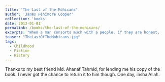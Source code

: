 ```yaml
---
title: 'The Last of the Mohicans'
author: 'James Fenimore Cooper'
collection: 'books'
date: 2012-01-01
permalink: /books/the-last-of-the-mohicans/
excerpts: "When a man consorts much with a people, if they are honest, and he no knave, love will grow up atwixt them."
teaser: "TheLastOfTheMohicans.jpg"
tags:
  - Childhood
  - Fiction
  - History
---
```


Thanks to my best friend Md. Ahanaf Tahmid, for lending me his copy of the book. I never got the chance to return it to him though. One day, insha'Allah.